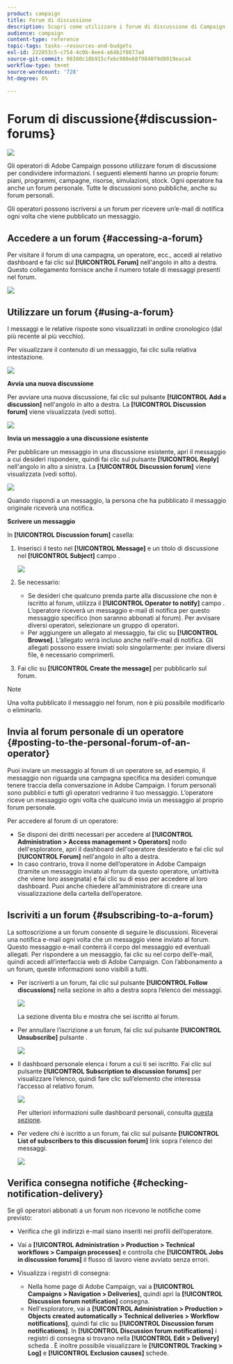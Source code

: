 ```yaml
---
product: campaign
title: Forum di discussione
description: Scopri come utilizzare i forum di discussione di Campaign
audience: campaign
content-type: reference
topic-tags: tasks--resources-and-budgets
exl-id: 222853c5-c754-4c0b-8ee4-a64b2f8677a4
source-git-commit: 98380c18b915cfebc980e68f9840f9d8919eaca4
workflow-type: tm+mt
source-wordcount: '728'
ht-degree: 0%

---
```


# Forum di discussione{#discussion-forums}

![](../../assets/v7-only.svg)

Gli operatori di Adobe Campaign possono utilizzare forum di discussione per condividere informazioni. I seguenti elementi hanno un proprio forum: piani, programmi, campagne, risorse, simulazioni, stock. Ogni operatore ha anche un forum personale. Tutte le discussioni sono pubbliche, anche su forum personali.

Gli operatori possono iscriversi a un forum per ricevere un’e-mail di notifica ogni volta che viene pubblicato un messaggio.

## Accedere a un forum {#accessing-a-forum}

Per visitare il forum di una campagna, un operatore, ecc., accedi al relativo dashboard e fai clic sul **[!UICONTROL Forum]** nell&#39;angolo in alto a destra. Questo collegamento fornisce anche il numero totale di messaggi presenti nel forum.

![](assets/mrm_forum_access_link.png)

## Utilizzare un forum {#using-a-forum}

I messaggi e le relative risposte sono visualizzati in ordine cronologico (dal più recente al più vecchio).

Per visualizzare il contenuto di un messaggio, fai clic sulla relativa intestazione.

![](assets/mrm_forum_expand_msg.png)

**Avvia una nuova discussione**

Per avviare una nuova discussione, fai clic sul pulsante **[!UICONTROL Add a discussion]** nell&#39;angolo in alto a destra. La **[!UICONTROL Discussion forum]** viene visualizzata (vedi sotto).

![](assets/mrm_forum_new_thread.png)

**Invia un messaggio a una discussione esistente**

Per pubblicare un messaggio in una discussione esistente, apri il messaggio a cui desideri rispondere, quindi fai clic sul pulsante **[!UICONTROL Reply]** nell&#39;angolo in alto a sinistra. La **[!UICONTROL Discussion forum]** viene visualizzata (vedi sotto).

![](assets/mrm_forum_answer_msg.png)

Quando rispondi a un messaggio, la persona che ha pubblicato il messaggio originale riceverà una notifica.

**Scrivere un messaggio**

In **[!UICONTROL Discussion forum]** casella:

1. Inserisci il testo nel **[!UICONTROL Message]** e un titolo di discussione nel **[!UICONTROL Subject]** campo .

   ![](assets/mrm_forum_edit_msg.png)

1. Se necessario:

   * Se desideri che qualcuno prenda parte alla discussione che non è iscritto al forum, utilizza il **[!UICONTROL Operator to notify]** campo . L’operatore riceverà un messaggio e-mail di notifica per questo messaggio specifico (non saranno abbonati al forum). Per avvisare diversi operatori, selezionare un gruppo di operatori.
   * Per aggiungere un allegato al messaggio, fai clic su **[!UICONTROL Browse]**. L’allegato verrà incluso anche nell’e-mail di notifica. Gli allegati possono essere inviati solo singolarmente: per inviare diversi file, è necessario comprimerli.

1. Fai clic su **[!UICONTROL Create the message]** per pubblicarlo sul forum.

>[!NOTE]
>
>Una volta pubblicato il messaggio nel forum, non è più possibile modificarlo o eliminarlo.

## Invia al forum personale di un operatore {#posting-to-the-personal-forum-of-an-operator}

Puoi inviare un messaggio al forum di un operatore se, ad esempio, il messaggio non riguarda una campagna specifica ma desideri comunque tenere traccia della conversazione in Adobe Campaign. I forum personali sono pubblici e tutti gli operatori vedranno il tuo messaggio. L’operatore riceve un messaggio ogni volta che qualcuno invia un messaggio al proprio forum personale.

Per accedere al forum di un operatore:

* Se disponi dei diritti necessari per accedere al **[!UICONTROL Administration > Access management > Operators]** nodo dell&#39;esploratore, apri il dashboard dell&#39;operatore desiderato e fai clic sul **[!UICONTROL Forum]** nell&#39;angolo in alto a destra.
* In caso contrario, trova il nome dell’operatore in Adobe Campaign (tramite un messaggio inviato al forum da questo operatore, un’attività che viene loro assegnata) e fai clic su di esso per accedere al loro dashboard. Puoi anche chiedere all’amministratore di creare una visualizzazione della cartella dell’operatore.

## Iscriviti a un forum {#subscribing-to-a-forum}

La sottoscrizione a un forum consente di seguire le discussioni. Riceverai una notifica e-mail ogni volta che un messaggio viene inviato al forum. Questo messaggio e-mail conterrà il corpo del messaggio ed eventuali allegati. Per rispondere a un messaggio, fai clic su nel corpo dell’e-mail, quindi accedi all’interfaccia web di Adobe Campaign. Con l’abbonamento a un forum, queste informazioni sono visibili a tutti.

* Per iscriverti a un forum, fai clic sul pulsante **[!UICONTROL Follow discussions]** nella sezione in alto a destra sopra l’elenco dei messaggi.

   ![](assets/mrm_forum_subscribe.png)

   La sezione diventa blu e mostra che sei iscritto al forum.

* Per annullare l’iscrizione a un forum, fai clic sul pulsante **[!UICONTROL Unsubscribe]** pulsante .

   ![](assets/mrm_forum_unsubscribe.png)

* Il dashboard personale elenca i forum a cui ti sei iscritto. Fai clic sul pulsante **[!UICONTROL Subscription to discussion forums]** per visualizzare l’elenco, quindi fare clic sull’elemento che interessa l’accesso al relativo forum.

   ![](assets/platform_dashboard_operator_subscr_forums.png)

   Per ulteriori informazioni sulle dashboard personali, consulta [questa sezione](../../platform/using/access-management-operators.md).

* Per vedere chi è iscritto a un forum, fai clic sul pulsante **[!UICONTROL List of subscribers to this discussion forum]** link sopra l&#39;elenco dei messaggi.

   ![](assets/mrm_forum_subscribers.png)

## Verifica consegna notifiche {#checking-notification-delivery}

Se gli operatori abbonati a un forum non ricevono le notifiche come previsto:

* Verifica che gli indirizzi e-mail siano inseriti nei profili dell’operatore.
* Vai a **[!UICONTROL Administration > Production > Technical workflows > Campaign processes]** e controlla che **[!UICONTROL Jobs in discussion forums]** il flusso di lavoro viene avviato senza errori.
* Visualizza i registri di consegna:

   * Nella home page di Adobe Campaign, vai a **[!UICONTROL Campaigns > Navigation > Deliveries]**, quindi apri la **[!UICONTROL Discussion forum notification]** consegna.
   * Nell&#39;esploratore, vai a **[!UICONTROL Administration > Production > Objects created automatically > Technical deliveries > Workflow notifications]**, quindi fai clic su **[!UICONTROL Discussion forum notifications]**.
   In **[!UICONTROL Discussion forum notifications]** i registri di consegna si trovano nella **[!UICONTROL Edit > Delivery]** scheda . È inoltre possibile visualizzare le **[!UICONTROL Tracking > Log]** e **[!UICONTROL Exclusion causes]** schede.
